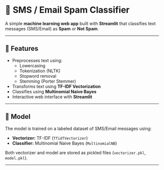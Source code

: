 # 📧 SMS / Email Spam Classifier  

A simple **machine learning web app** built with **Streamlit** that classifies text messages (SMS/Email) as **Spam** or **Not Spam**.  

---

## 🚀 Features  
- Preprocesses text using:  
  - Lowercasing  
  - Tokenization (NLTK)  
  - Stopword removal  
  - Stemming (Porter Stemmer)  
- Transforms text using **TF-IDF Vectorization**  
- Classifies using **Multinomial Naive Bayes**  
- Interactive web interface with **Streamlit**  

---

## 🧠 Model  
The model is trained on a labeled dataset of SMS/Email messages using:  
- **Vectorizer:** TF-IDF (`TfidfVectorizer`)  
- **Classifier:** Multinomial Naive Bayes (`MultinomialNB`)  

Both vectorizer and model are stored as pickled files (`vectorizer.pkl`, `model.pkl`).  

---



